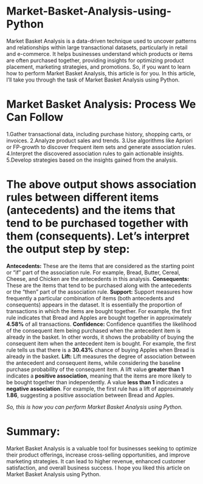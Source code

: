 # Market-Basket-Analysis-using-Python
Market Basket Analysis is a data-driven technique used to uncover patterns and relationships within large transactional datasets, particularly in retail and e-commerce. It helps businesses understand which products or items are often purchased together, providing insights for optimizing product placement, marketing strategies, and promotions. So, if you want to learn how to perform Market Basket Analysis, this article is for you. In this article, I’ll take you through the task of Market Basket Analysis using Python.

# Market Basket Analysis: Process We Can Follow
1.Gather transactional data, including purchase history, shopping carts, or invoices.
2.Analyze product sales and trends.
3.Use algorithms like Apriori or FP-growth to discover frequent item sets and generate association rules.
4.Interpret the discovered association rules to gain actionable insights.
5.Develop strategies based on the insights gained from the analysis.

# The above output shows association rules between different items (antecedents) and the items that tend to be purchased together with them (consequents). Let’s interpret the output step by step:

**Antecedents:** These are the items that are considered as the starting point or “if” part of the association rule. For example, Bread, Butter, Cereal, Cheese, and Chicken are the antecedents in this analysis.
**Consequents:** These are the items that tend to be purchased along with the antecedents or the “then” part of the association rule.
**Support:** Support measures how frequently a particular combination of items (both antecedents and consequents) appears in the dataset. It is essentially the proportion of transactions in which the items are bought together. For example, the first rule indicates that Bread and Apples are bought together in approximately **4.58%** of all transactions.
**Confidence:** Confidence quantifies the likelihood of the consequent item being purchased when the antecedent item is already in the basket. In other words, it shows the probability of buying the consequent item when the antecedent item is bought. For example, the first rule tells us that there is a **30.43%** chance of buying Apples when Bread is already in the basket.
**Lift:** Lift measures the degree of association between the antecedent and consequent items, while considering the baseline purchase probability of the consequent item. A lift value **greater than 1** indicates a **positive association**, meaning that the items are more likely to be bought together than independently. A value **less than 1** indicates a **negative association**. For example, the first rule has a lift of approximately **1.86**, suggesting a positive association between Bread and Apples.

*So, this is how you can perform Market Basket Analysis using Python.*

# Summary:
Market Basket Analysis is a valuable tool for businesses seeking to optimize their product offerings, increase cross-selling opportunities, and improve marketing strategies. It can lead to higher revenue, enhanced customer satisfaction, and overall business success. I hope you liked this article on Market Basket Analysis using Python. 
